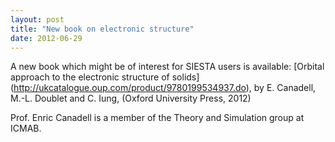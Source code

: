 ```yaml
---
layout: post
title: "New book on electronic structure"
date: 2012-06-29
---
```


A new book which might be of interest for SIESTA users is available:
[Orbital approach to the electronic structure of solids]
(http://ukcatalogue.oup.com/product/9780199534937.do), 
by E. Canadell, M.-L. Doublet and C. Iung, (Oxford University Press, 2012)

Prof. Enric Canadell is a member of the Theory and Simulation group at
ICMAB.
